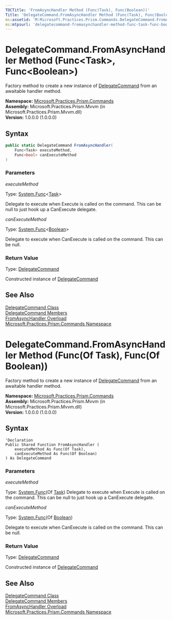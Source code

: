 ```yaml
---
TOCTitle: 'FromAsyncHandler Method (Func(Task), Func(Boolean))'
Title: 'DelegateCommand.FromAsyncHandler Method (Func(Task), Func(Boolean)) (Microsoft.Practices.Prism.Commands)'
ms:assetid: 'M:Microsoft.Practices.Prism.Commands.DelegateCommand.FromAsyncHandler(System.Func{System.Threading.Tasks.Task},System.Func{System.Boolean})'
ms:mtpsurl: 'delegatecommand-fromasynchandler-method-func-task-func-boolean-mspp-commands.md'
---
```



# DelegateCommand.FromAsyncHandler Method (Func&lt;Task&gt;, Func&lt;Boolean&gt;)

Factory method to create a new instance of [DelegateCommand](/patterns-practices/reference/delegatecommand-class-mspp-commands) from an awaitable handler method.

**Namespace:** [Microsoft.Practices.Prism.Commands](https://msdn.microsoft.com/library/microsoft.practices.prism.commands)<br/>
**Assembly:** Microsoft.Practices.Prism.Mvvm (in Microsoft.Practices.Prism.Mvvm.dll) <br/>
**Version:** 1.0.0.0 (1.0.0.0)

## Syntax

```C#
public static DelegateCommand FromAsyncHandler(
	Func<Task> executeMethod,
	Func<bool> canExecuteMethod
)
```

### Parameters

*executeMethod*  

Type: [System.Func](http://msdn.microsoft.com/en-us/library/bb534960)&lt;[Task](http://msdn.microsoft.com/en-us/library/dd235678)&gt;

Delegate to execute when Execute is called on the command. This can be null to just hook up a CanExecute delegate.

*canExecuteMethod*

Type: [System.Func](http://msdn.microsoft.com/en-us/library/bb534960)&lt;[Boolean](http://msdn.microsoft.com/en-us/library/a28wyd50)&gt;

Delegate to execute when CanExecute is called on the command. This can be null.

### Return Value

Type: [DelegateCommand](/patterns-practices/reference/delegatecommand-class-mspp-commands)

Constructed instance of [DelegateCommand](/patterns-practices/reference/delegatecommand-class-mspp-commands)

## See Also

[DelegateCommand Class](/patterns-practices/reference/delegatecommand-class-mspp-commands)<br/>
[DelegateCommand Members](/patterns-practices/reference/delegatecommand-members-mspp-commands)<br/>
[FromAsyncHandler Overload](/patterns-practices/reference/delegatecommand-fromasynchandler-method-mspp-commands)<br/>
[Microsoft.Practices.Prism.Commands Namespace](/patterns-practices/reference/mspp-commands-namespace)<br/>


# DelegateCommand.FromAsyncHandler Method (Func(Of Task), Func(Of Boolean))

Factory method to create a new instance of [DelegateCommand](/patterns-practices/reference/delegatecommand-class-mspp-commands) from an awaitable handler method.

**Namespace:** [Microsoft.Practices.Prism.Commands](https://msdn.microsoft.com/library/microsoft.practices.prism.commands)<br/>
**Assembly:** Microsoft.Practices.Prism.Mvvm (in Microsoft.Practices.Prism.Mvvm.dll) <br/>
**Version:** 1.0.0.0 (1.0.0.0)

## Syntax

```VB
'Declaration
Public Shared Function FromAsyncHandler ( 
	executeMethod As Func(Of Task),
	canExecuteMethod As Func(Of Boolean)
) As DelegateCommand
```

### Parameters

*executeMethod*

Type: [System.Func](http://msdn.microsoft.com/en-us/library/bb534960)(Of [Task](http://msdn.microsoft.com/en-us/library/dd235678))
Delegate to execute when Execute is called on the command. This can be null to just hook up a CanExecute delegate.

*canExecuteMethod*  

Type: [System.Func](http://msdn.microsoft.com/en-us/library/bb534960)(Of [Boolean](http://msdn.microsoft.com/en-us/library/a28wyd50))

Delegate to execute when CanExecute is called on the command. This can be null.

### Return Value

Type: [DelegateCommand](/patterns-practices/reference/delegatecommand-class-mspp-commands)

Constructed instance of [DelegateCommand](/patterns-practices/reference/delegatecommand-class-mspp-commands)

## See Also

[DelegateCommand Class](/patterns-practices/reference/delegatecommand-class-mspp-commands)<br/>
[DelegateCommand Members](/patterns-practices/reference/delegatecommand-members-mspp-commands)<br/>
[FromAsyncHandler Overload](/patterns-practices/reference/delegatecommand-fromasynchandler-method-mspp-commands)<br/>
[Microsoft.Practices.Prism.Commands Namespace](/patterns-practices/reference/mspp-commands-namespace)